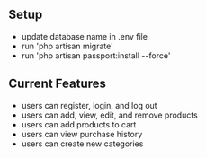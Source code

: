 ## Setup
- update database name in .env file
- run 'php artisan migrate'
- run 'php artisan passport:install --force'

## Current Features
- users can register, login, and log out
- users can add, view, edit, and remove products 
- users can add products to cart
- users can view purchase history
- users can create new categories